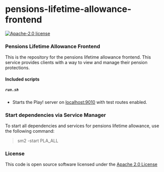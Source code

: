 # pensions-lifetime-allowance-frontend

[![Apache-2.0 license](http://img.shields.io/badge/license-Apache-brightgreen.svg)](http://www.apache.org/licenses/LICENSE-2.0.html)

### Pensions Lifetime Allowance Frontend

This is the repository for the pensions lifetime allowance frontend. This service provides clients with a way to view and manage their pension protections.

#### Included scripts

##### `run.sh`

* Starts the Play! server on [localhost:9010](http://localhost:9010) with test routes enabled.


### Start dependencies via Service Manager

To start all dependencies and services for pensions lifetime allowance, use the following command:

>sm2 -start PLA_ALL

### License

This code is open source software licensed under the [Apache 2.0 License]("http://www.apache.org/licenses/LICENSE-2.0.html")
